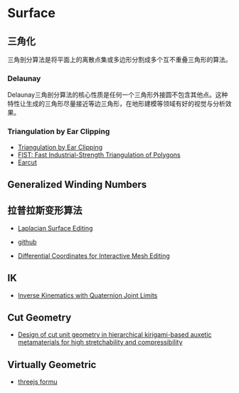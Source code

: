 # Surface


## 三角化

三角剖分算法是将平面上的离散点集或多边形分割成多个互不重叠三角形的算法。

### Delaunay

Delaunay三角剖分算法的核心性质是任何一个三角形外接圆不包含其他点。这种特性让生成的三角形尽量接近等边三角形，在地形建模等领域有好的视觉与分析效果。

### Triangulation by Ear Clipping

- [Triangulation by Ear Clipping](https://www.geometrictools.com/Documentation/TriangulationByEarClipping.pdf)
- [FIST: Fast Industrial-Strength Triangulation of Polygons](http://www.cosy.sbg.ac.at/~held/projects/triang/triang.html)
- [Earcut](https://github.com/mapbox/earcut)


## Generalized Winding Numbers

## 拉普拉斯变形算法


- [Laplacian Surface Editing](https://people.eecs.berkeley.edu/~jrs/meshpapers/SCOLARS.pdf)
- [github](https://github.com/mikolalysenko/laplacian-deformation)

- [Differential Coordinates for Interactive Mesh Editing](https://www.cs.jhu.edu/~misha/Fall07/Papers/Lipman04.pdf)

## IK 

- [Inverse Kinematics with Quaternion Joint Limits](http://number-none.com/product/IK%20with%20Quaternion%20Joint%20Limits/)

## Cut Geometry

- [Design of cut unit geometry in hierarchical kirigami-based auxetic metamaterials for high stretchability and compressibility](https://www.sciencedirect.com/science/article/pii/S235243161630058X)


## Virtually Geometric

- [threejs formu](https://discourse.threejs.org/t/virtually-geometric/28420)